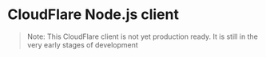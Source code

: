 # CloudFlare Node.js client

> Note: This CloudFlare client is not yet production ready.  It is still in the
> very early stages of development
